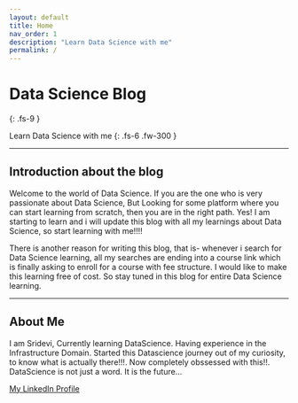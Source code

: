 ```yaml
---
layout: default
title: Home
nav_order: 1
description: "Learn Data Science with me"
permalink: /
---
```


# Data Science Blog
{: .fs-9 }

Learn Data Science with me
{: .fs-6 .fw-300 }

<!--- [Get started now](#getting-started){: .btn .btn-primary .fs-5 .mb-4 .mb-md-0 .mr-2 } [View it on GitHub](https://github.com/pmarsceill/just-the-docs){: .btn .fs-5 .mb-4 .mb-md-0 } --->

---

## Introduction about the blog
Welcome to the world of Data Science. If you are the one who is very passionate about Data Science, But Looking for some platform where you can start learning from scratch, then you are in the right path.
Yes! I am starting to learn and i will update this blog with all my learnings about Data Science, so start learning with me!!!!

There is another reason for writing this blog, that is- whenever i search for Data Science learning, all my searches are ending into a course link which is finally asking to enroll for a course with fee structure. I would like to make this learning free of cost. So stay tuned in this blog for entire Data Science learning.

---

## About Me

I am Sridevi, Currently learning DataScience. Having experience in the Infrastructure Domain. Started this Datascience journey out of my curiosity, to know what is actually there!!!. Now completely obssessed with this!!. DataScience is not just a word. It is the future...

[My LinkedIn Profile](https://www.linkedin.com/in/sridevi-panneerselvam/)
